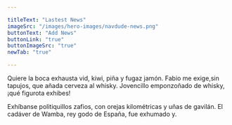 ```yaml
---

titleText: "Lastest News"
imageSrc: "/images/hero-images/navdude-news.png"
buttonText: "Add News"
buttonLink: "true"
buttonImageSrc: "true"
newTab: "true"

---
```

Quiere la boca exhausta vid, kiwi, piña y fugaz jamón. Fabio me exige,sin tapujos, que añada cerveza al whisky. Jovencillo emponzoñado de whisky, ¡qué figurota exhibes!

Exhíbanse politiquillos zafios, con orejas kilométricas y uñas de gavilán. El cadáver de Wamba, rey godo de España, fue exhumado y.